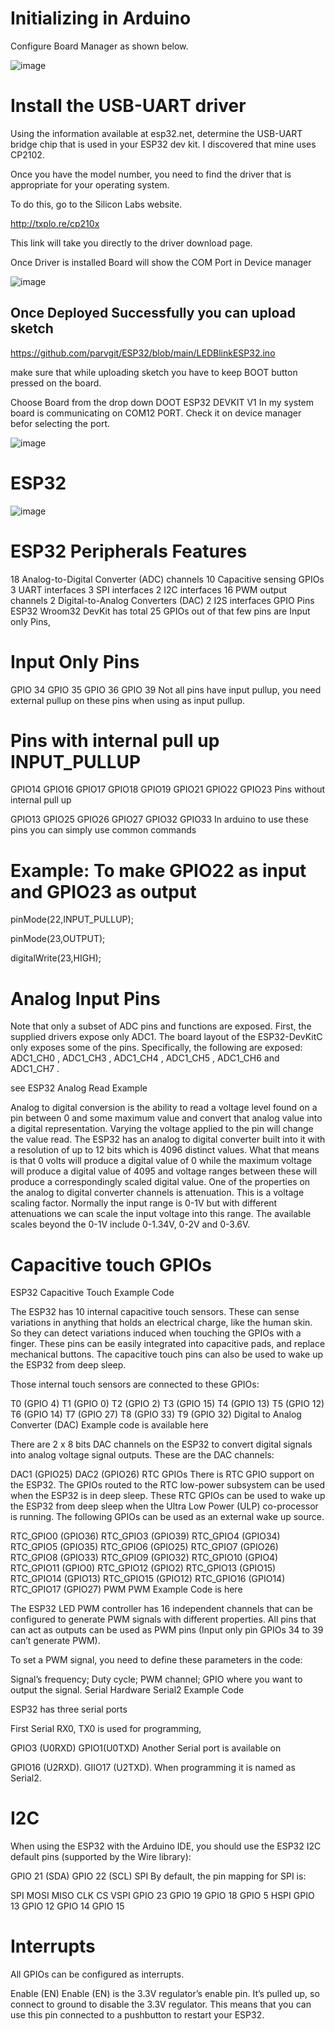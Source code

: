 # Initializing in Arduino

Configure Board Manager as shown below.

![image](https://github.com/parvgit/ESP32/blob/main/InstallBoardManager.jpg?raw=true)

# Install the USB-UART driver
Using the information available at esp32.net, determine the USB-UART bridge chip that is used in your ESP32 dev kit. I discovered that mine uses CP2102.

Once you have the model number, you need to find the driver that is appropriate for your operating system.

To do this, go to the Silicon Labs website. 

http://txplo.re/cp210x

This link will take you directly to the driver download page. 

Once  Driver is installed Board will show the COM Port in Device manager 

![image](https://github.com/parvgit/ESP32/blob/main/UARTBridge.jpg)


## Once Deployed  Successfully you can upload sketch 

https://github.com/parvgit/ESP32/blob/main/LEDBlinkESP32.ino

make sure that while uploading sketch you have to keep BOOT button pressed on the board.

Choose Board from the drop down DOOT ESP32 DEVKIT V1
In my system board is communicating on COM12 PORT. Check it on device manager befor selecting the port.

![image](https://github.com/parvgit/ESP32/blob/main/FirstCode.jpg)


# ESP32
![image](https://github.com/parvgit/ESP32/blob/main/ESP32-Pinout.jpg?raw=true)


# ESP32 Peripherals Features
18 Analog-to-Digital Converter (ADC) channels
10 Capacitive sensing GPIOs
3 UART interfaces
3 SPI interfaces
2 I2C interfaces
16 PWM output channels
2 Digital-to-Analog Converters (DAC)
2 I2S interfaces
GPIO Pins
ESP32 Wroom32 DevKit has total 25 GPIOs out of that few pins are Input only Pins,

# Input Only Pins

GPIO 34
GPIO 35
GPIO 36
GPIO 39
Not all pins have input pullup, you need external pullup on these pins when using as input pullup.

# Pins with internal pull up INPUT_PULLUP

GPIO14
GPIO16
GPIO17
GPIO18
GPIO19
GPIO21
GPIO22
GPIO23
Pins without internal pull up

GPIO13
GPIO25
GPIO26
GPIO27
GPIO32
GPIO33
In arduino to use these pins you can simply use common commands

# Example: To make GPIO22 as input and GPIO23 as output

pinMode(22,INPUT_PULLUP);

pinMode(23,OUTPUT);

digitalWrite(23,HIGH);

# Analog Input Pins
Note that only a subset of ADC pins and functions are exposed. First, the supplied drivers expose only ADC1. The board layout of the ESP32-DevKitC only exposes some of the pins. Specifically, the following are exposed: ADC1_CH0 , ADC1_CH3 , ADC1_CH4 , ADC1_CH5 , ADC1_CH6 and ADC1_CH7 .

see ESP32 Analog Read Example

Analog to digital conversion is the ability to read a voltage level found on a pin between 0 and some maximum value and convert that analog value into a digital representation. Varying the voltage applied to the pin will change the value read. The ESP32 has an analog to digital converter built into it with a resolution of up to 12 bits which is 4096 distinct values. What that means is that 0 volts will produce a digital value of 0 while the maximum voltage will produce a digital value of 4095 and voltage ranges between these will produce a correspondingly scaled digital value.
One of the properties on the analog to digital converter channels is attenuation. This is a voltage scaling factor. Normally the input range is 0-1V but with different attenuations we can scale the input voltage into this range. The available scales beyond the 0-1V include 0-1.34V, 0-2V and 0-3.6V.

# Capacitive touch GPIOs
ESP32 Capacitive Touch Example Code

The ESP32 has 10 internal capacitive touch sensors. These can sense variations in anything that holds an electrical charge, like the human skin. So they can detect variations induced when touching the GPIOs with a finger. These pins can be easily integrated into capacitive pads, and replace mechanical buttons. The capacitive touch pins can also be used to wake up the ESP32 from deep sleep.

Those internal touch sensors are connected to these GPIOs:

T0 (GPIO 4)
T1 (GPIO 0)
T2 (GPIO 2)
T3 (GPIO 15)
T4 (GPIO 13)
T5 (GPIO 12)
T6 (GPIO 14)
T7 (GPIO 27)
T8 (GPIO 33)
T9 (GPIO 32)
Digital to Analog Converter (DAC)
Example code is available here

There are 2 x 8 bits DAC channels on the ESP32 to convert digital signals into analog voltage signal outputs. These are the DAC channels:

DAC1 (GPIO25)
DAC2 (GPIO26)
RTC GPIOs
There is RTC GPIO support on the ESP32. The GPIOs routed to the RTC low-power subsystem can be used when the ESP32 is in deep sleep. These RTC GPIOs can be used to wake up the ESP32 from deep sleep when the Ultra Low Power (ULP) co-processor is running. The following GPIOs can be used as an external wake up source.

RTC_GPIO0 (GPIO36)
RTC_GPIO3 (GPIO39)
RTC_GPIO4 (GPIO34)
RTC_GPIO5 (GPIO35)
RTC_GPIO6 (GPIO25)
RTC_GPIO7 (GPIO26)
RTC_GPIO8 (GPIO33)
RTC_GPIO9 (GPIO32)
RTC_GPIO10 (GPIO4)
RTC_GPIO11 (GPIO0)
RTC_GPIO12 (GPIO2)
RTC_GPIO13 (GPIO15)
RTC_GPIO14 (GPIO13)
RTC_GPIO15 (GPIO12)
RTC_GPIO16 (GPIO14)
RTC_GPIO17 (GPIO27)
PWM
PWM Example Code is here

The ESP32 LED PWM controller has 16 independent channels that can be configured to generate PWM signals with different properties. All pins that can act as outputs can be used as PWM pins (Input only pin GPIOs 34 to 39 can’t generate PWM).

To set a PWM signal, you need to define these parameters in the code:

Signal’s frequency;
Duty cycle;
PWM channel;
GPIO where you want to output the signal.
Serial
Hardware Serial2 Example Code

ESP32 has three serial ports

First Serial RX0, TX0 is used for programming,

GPIO3 (U0RXD)
GPIO1(U0TXD)
Another Serial port is available on

GPIO16 (U2RXD).
GIIO17 (U2TXD).
When programming it is named as Serial2.

# I2C
When using the ESP32 with the Arduino IDE, you should use the ESP32 I2C default pins (supported by the Wire library):

GPIO 21 (SDA)
GPIO 22 (SCL)
SPI
By default, the pin mapping for SPI is:

SPI	MOSI	MISO	CLK	CS
VSPI	GPIO 23	GPIO 19	GPIO 18	GPIO 5
HSPI	GPIO 13	GPIO 12	GPIO 14	GPIO 15
# Interrupts
All GPIOs can be configured as interrupts.

Enable (EN)
Enable (EN) is the 3.3V regulator’s enable pin. It’s pulled up, so connect to ground to disable the 3.3V regulator. This means that you can use this pin connected to a pushbutton to restart your ESP32.
